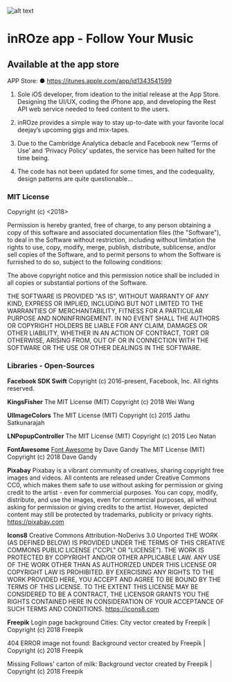 ![alt text](https://www.inroze.com/images/inROze_FBBanner.jpg)

# inROze app - Follow Your Music
## Available at the app store

APP Store:
● https://itunes.apple.com/app/id1343541599


1. Sole iOS developer, from ideation to the initial release at the App Store. Designing the UI/UX, coding the iPhone app, and developing the Rest API web service needed to feed content to the users.

2. inROze provides a simple way to stay up-to-date with your favorite local deejay’s upcoming gigs and mix-tapes.

3. Due to the Cambridge Analytica debacle and Facebook new ‘Terms of Use’ and ‘Privacy Policy’ updates, the service has been halted for the time being.

4. The code has not been updated for  some times, and the codequality, design patterns are quite questionable... 


### MIT License
Copyright (c) <2018> <Erick Olibo>

Permission is hereby granted, free of charge, to any person obtaining a copy of this software and associated documentation files (the "Software"), to deal in the Software without restriction, including without limitation the rights to use, copy, modify, merge, publish, distribute, sublicense, and/or sell copies of the Software, and to permit persons to whom the Software is furnished to do so, subject to the following conditions:

The above copyright notice and this permission notice shall be included in all copies or substantial portions of the Software.

THE SOFTWARE IS PROVIDED "AS IS", WITHOUT WARRANTY OF ANY KIND, EXPRESS OR IMPLIED, INCLUDING BUT NOT LIMITED TO THE WARRANTIES OF MERCHANTABILITY, FITNESS FOR A PARTICULAR PURPOSE AND NONINFRINGEMENT. IN NO EVENT SHALL THE AUTHORS OR COPYRIGHT HOLDERS BE LIABLE FOR ANY CLAIM, DAMAGES OR OTHER LIABILITY, WHETHER IN AN ACTION OF CONTRACT, TORT OR OTHERWISE, ARISING FROM, OUT OF OR IN CONNECTION WITH THE SOFTWARE OR THE USE OR OTHER DEALINGS IN THE SOFTWARE. 


### Libraries - Open-Sources

**Facebook SDK Swift**
Copyright (c) 2016-present, Facebook, Inc. All rights reserved.

**KingsFisher**
The MIT License (MIT)
Copyright (c) 2018 Wei Wang

**UIImageColors**
The MIT License (MIT)
Copyright (c) 2015 Jathu Satkunarajah

**LNPopupController**
The MIT License (MIT)
Copyright (c) 2015 Leo Natan

**FontAwesome**
[Font Awesome]( http://fontawesome.io.) by Dave Gandy
The MIT License (MIT)
Copyright (c) 2018 Dave Gandy

**Pixabay**
Pixabay is a vibrant community of creatives, sharing copyright free images and videos. All contents are released under Creative Commons CC0, which makes them safe to use without asking for permission or giving credit to the artist - even for commercial purposes.
You can copy, modify, distribute, and use the images, even for commercial purposes, all without asking for permission or giving credits to the artist. However, depicted content may still be protected by trademarks, publicity or privacy rights.
https://pixabay.com

**Icons8**
Creative Commons Attribution-NoDerivs 3.0 Unported
THE WORK (AS DEFINED BELOW) IS PROVIDED UNDER THE TERMS OF THIS CREATIVE COMMONS PUBLIC LICENSE ("CCPL" OR "LICENSE"). THE WORK IS PROTECTED BY COPYRIGHT AND/OR OTHER APPLICABLE LAW. ANY USE OF THE WORK OTHER THAN AS AUTHORIZED UNDER THIS LICENSE OR COPYRIGHT LAW IS PROHIBITED.
BY EXERCISING ANY RIGHTS TO THE WORK PROVIDED HERE, YOU ACCEPT AND AGREE TO BE BOUND BY THE TERMS OF THIS LICENSE. TO THE EXTENT THIS LICENSE MAY BE CONSIDERED TO BE A CONTRACT, THE LICENSOR GRANTS YOU THE RIGHTS CONTAINED HERE IN CONSIDERATION OF YOUR ACCEPTANCE OF SUCH TERMS AND CONDITIONS.
https://icons8.com

**Freepik**
Login page background Cities:
City vector created by Freepik | Copyright (c) 2018 Freepik

404 ERROR image not found:
Background vector created by Freepik | Copyright (c) 2018 Freepik

Missing Follows' carton of milk:
Background vector created by Freepik | Copyright (c) 2018 Freepik
